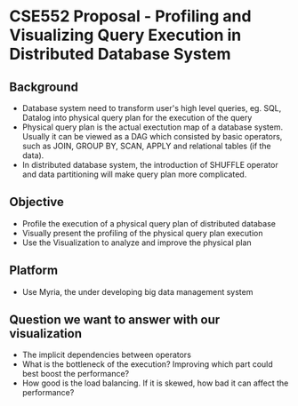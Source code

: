 # CSE552 Proposal - Profiling and Visualizing Query Execution in Distributed Database System


## Background
* Database system need to transform user's high level queries, eg. SQL, Datalog into physical query plan for the execution of the query
* Physical query plan is the actual exectution map of a database system. Usually it can be viewed as a DAG which consisted by basic operators, such as JOIN, GROUP BY, SCAN, APPLY and relational tables (if the data).
* In distributed database system, the introduction of SHUFFLE operator and data partitioning will make query plan more complicated.

## Objective

* Profile the execution of a physical query plan of distributed database
* Visually present the profiling of the physical query plan execution 
* Use the Visualization to analyze and improve the physical plan

## Platform

* Use Myria, the under developing big data management system

## Question we want to answer with our visualization

* The implicit dependencies between operators
* What is the bottleneck of the execution? Improving which part could best boost the performance?
* How good is the load balancing. If it is skewed, how bad it can affect the performance?
